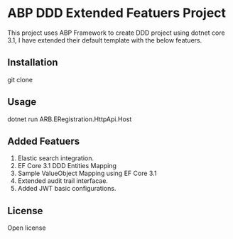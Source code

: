 # ABP DDD Extended Featuers Project

This project uses ABP Framework to create DDD project using dotnet core 3.1, I have extended their default template with the below featuers.

## Installation

git clone

## Usage

dotnet run ARB.ERegistration.HttpApi.Host

## Added Featuers

1. Elastic search integration. 
2. EF Core 3.1 DDD Entities Mapping
3. Sample ValueObject Mapping using EF Core 3.1
4. Extended audit trail interfacae.
5. Added JWT basic configurations.

## License

Open license